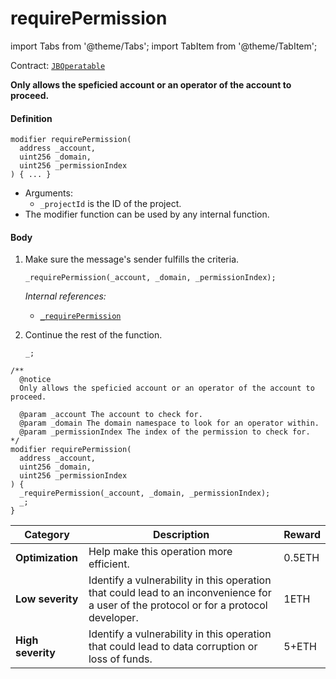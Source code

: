 # requirePermission

import Tabs from '@theme/Tabs';
import TabItem from '@theme/TabItem';

Contract: [`JBOperatable`](/docs/dev/v3/api/contracts/or-abstract/jboperatable/README.md)​‌

<Tabs>
<TabItem value="Step by step" label="Step by step">

**Only allows the speficied account or an operator of the account to proceed.**

#### Definition

```
modifier requirePermission(
  address _account,
  uint256 _domain,
  uint256 _permissionIndex
) { ... }
```

* Arguments:
  * `_projectId` is the ID of the project.
* The modifier function can be used by any internal function.

#### Body

1.  Make sure the message's sender fulfills the criteria.

    ```
    _requirePermission(_account, _domain, _permissionIndex);
    ```

    _Internal references:_

    * [`_requirePermission`](/docs/dev/v3/api/contracts/or-abstract/jboperatable/read/-_requirepermission.md)

2.  Continue the rest of the function.

    ```
    _;
    ```

</TabItem>

<TabItem value="Code" label="Code">

```
/**
  @notice
  Only allows the speficied account or an operator of the account to proceed.

  @param _account The account to check for.
  @param _domain The domain namespace to look for an operator within.
  @param _permissionIndex The index of the permission to check for.
*/
modifier requirePermission(
  address _account,
  uint256 _domain,
  uint256 _permissionIndex
) {
  _requirePermission(_account, _domain, _permissionIndex);
  _;
}
```

</TabItem>

<TabItem value="Bug bounty" label="Bug bounty">

| Category          | Description                                                                                                                            | Reward |
| ----------------- | -------------------------------------------------------------------------------------------------------------------------------------- | ------ |
| **Optimization**  | Help make this operation more efficient.                                                                                               | 0.5ETH |
| **Low severity**  | Identify a vulnerability in this operation that could lead to an inconvenience for a user of the protocol or for a protocol developer. | 1ETH   |
| **High severity** | Identify a vulnerability in this operation that could lead to data corruption or loss of funds.                                        | 5+ETH  |

</TabItem>
</Tabs>


```
```